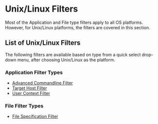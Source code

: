 [title]: # (Unix/Linux Filters)
[tags]: # (filter types, *nix)
[priority]: # (2)
# Unix/Linux Filters

Most of the Application and File type filters apply to all OS platforms. However, for Unix/Linux platforms, the filters are covered in this section.

## List of Unix/Linux Filters

The following filters are available based on type from a quick select drop-down menu, after choosing Unix/Linux as the platform.

### Application Filter Types

* [Advanced Commandline Filter](adv-cmdline.md)
* [Target Host Filter](target-host.md)
* [User Context Filter](user-context.md)

### File Filter Types

* [File Specification Filter](file-spec.md)
